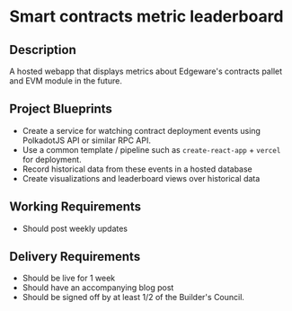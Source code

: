 # Smart contracts metric leaderboard
## Description
A hosted webapp that displays metrics about Edgeware's contracts pallet and EVM module in the future.

## Project Blueprints
- Create a service for watching contract deployment events using PolkadotJS API or similar RPC API.
- Use a common template / pipeline such as `create-react-app` + `vercel` for deployment.
- Record historical data from these events in a hosted database
- Create visualizations and leaderboard views over historical data

## Working Requirements
- Should post weekly updates

## Delivery Requirements
- Should be live for 1 week
- Should have an accompanying blog post
- Should be signed off by at least 1/2 of the Builder's Council.